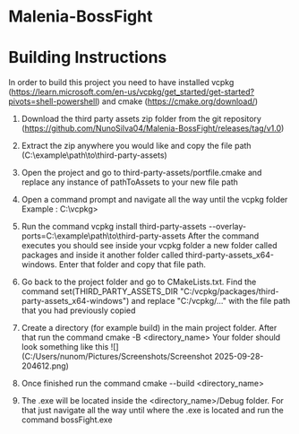 # Malenia-BossFight 
# Building Instructions

In order to build this project you need to have installed 
vcpkg (https://learn.microsoft.com/en-us/vcpkg/get_started/get-started?pivots=shell-powershell) 
and cmake (https://cmake.org/download/)

1. Download the third party assets zip folder from the git repository (https://github.com/NunoSilva04/Malenia-BossFight/releases/tag/v1.0)

2. Extract the zip anywhere you would like and copy the file path (C:\example\path\to\third-party-assets)

3. Open the project and go to third-party-assets/portfile.cmake and replace any instance of pathToAssets to your new file path

4. Open a command prompt and navigate all the way until the vcpkg folder 
Example : C:\vcpkg>

5. Run the command vcpkg install third-party-assets --overlay-ports=C:\example\path\to\third-party-assets
After the command executes you should see inside your vcpkg folder a new folder called packages and inside it another folder called
third-party-assets_x64-windows. Enter that folder and copy that file path.

6. Go back to the project folder and go to CMakeLists.txt. 
Find the command set(THIRD_PARTY_ASSETS_DIR "C:/vcpkg/packages/third-party-assets_x64-windows") and replace "C:/vcpkg/..."
with the file path that you had previously copied

7. Create a directory (for example build) in the main project folder. After that run the command cmake -B <directory_name>
Your folder should look something like this 
![](C:/Users/nunom/Pictures/Screenshots/Screenshot 2025-09-28-204612.png)

8. Once finished run the command cmake --build <directory_name>

9. The .exe will be located inside the <directory_name>/Debug folder. For that just navigate all the way until where the .exe is located and run the command bossFight.exe
